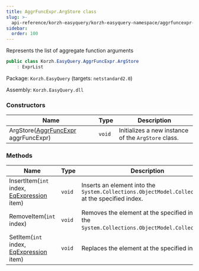 ```yaml
---
title: AggrFuncExpr.ArgStore class
slug: >-
  api-reference/korzh-easyquery/korzh-easyquery-namespace/aggrfuncexpr-argstore-class
sidebar:
  order: 100
---
```


Represents the list of aggregate function arguments
```csharp
public class Korzh.EasyQuery.AggrFuncExpr.ArgStore
    : ExprList

```
Package: `Korzh.EasyQuery` (targets: `netstandard2.0`)

Assembly: `Korzh.EasyQuery.dll`

### Constructors

| Name | Type | Description | 
| --- | --- | --- | 
| ArgStore([AggrFuncExpr](///easyquery/docs/api-reference/korzh-easyquery/korzh-easyquery-namespace/aggrfuncexpr-class) aggrFuncExpr) | `void` | Initializes a new instance of the `ArgStore` class. | 


### Methods

| Name | Type | Description | 
| --- | --- | --- | 
| InsertItem(`int` index, [EqExpression](///easyquery/docs/api-reference/korzh-easyquery/korzh-easyquery-namespace/eqexpression-class) item) | `void` | Inserts an element into the `System.Collections.ObjectModel.Collection'1` at the specified index. | 
| RemoveItem(`int` index) | `void` | Removes the element at the specified index of the `System.Collections.ObjectModel.Collection'1`. | 
| SetItem(`int` index, [EqExpression](///easyquery/docs/api-reference/korzh-easyquery/korzh-easyquery-namespace/eqexpression-class) item) | `void` | Replaces the element at the specified index. |
